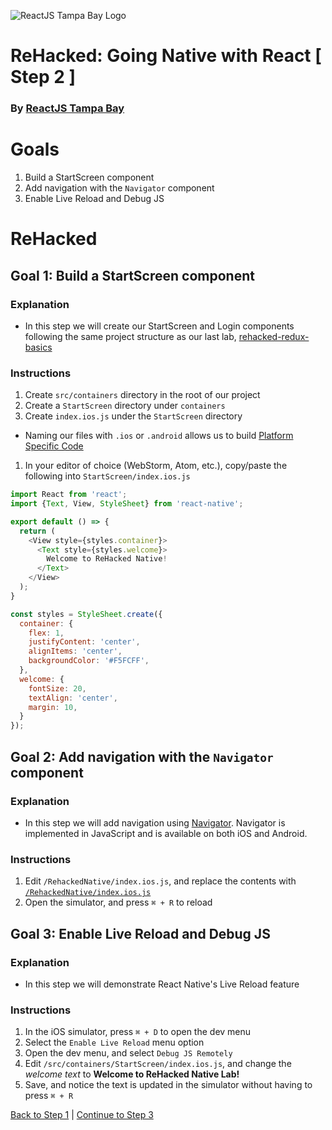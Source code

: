 ![ReactJS Tampa Bay Logo](https://avatars2.githubusercontent.com/u/18738421?v=3&s=200)

# ReHacked: Going Native with React [ Step 2 ]
### By [ReactJS Tampa Bay](http://www.meetup.com/ReactJS-Tampa-Bay/)

# Goals

1. Build a StartScreen component
1. Add navigation with the `Navigator` component
1. Enable Live Reload and Debug JS

# ReHacked

## Goal 1: Build a StartScreen component

### Explanation

* In this step we will create our StartScreen and Login components following the same project structure as our last lab, [rehacked-redux-basics](https://github.com/reactjstampabay/rehacked-redux-basics)

### Instructions

1. Create `src/containers` directory in the root of our project
1. Create a `StartScreen` directory under `containers`
1. Create `index.ios.js` under the `StartScreen` directory
  - Naming our files with `.ios` or `.android` allows us to build [Platform Specific Code](https://facebook.github.io/react-native/docs/platform-specific-code.html)
1. In your editor of choice (WebStorm, Atom, etc.), copy/paste the following into `StartScreen/index.ios.js`
```javascript
import React from 'react';
import {Text, View, StyleSheet} from 'react-native';

export default () => {
  return (
    <View style={styles.container}>
      <Text style={styles.welcome}>
        Welcome to ReHacked Native!
      </Text>
    </View>
  );
}

const styles = StyleSheet.create({
  container: {
    flex: 1,
    justifyContent: 'center',
    alignItems: 'center',
    backgroundColor: '#F5FCFF',
  },
  welcome: {
    fontSize: 20,
    textAlign: 'center',
    margin: 10,
  }
});
```

## Goal 2: Add navigation with the `Navigator` component

### Explanation

* In this step we will add navigation using [Navigator](https://facebook.github.io/react-native/docs/navigator.html). Navigator is implemented in JavaScript and is available on both iOS and Android.

### Instructions

1. Edit `/RehackedNative/index.ios.js`, and replace the contents with [`/RehackedNative/index.ios.js`](https://raw.githubusercontent.com/reactjstampabay/RehackedNative/step-2/index.ios.js)
1. Open the simulator, and press `⌘ + R` to reload

## Goal 3: Enable Live Reload and Debug JS

### Explanation

* In this step we will demonstrate React Native's Live Reload feature

### Instructions
1. In the iOS simulator, press `⌘ + D` to open the dev menu
1. Select the `Enable Live Reload` menu option
1. Open the dev menu, and select `Debug JS Remotely`
1. Edit `/src/containers/StartScreen/index.ios.js`, and change the _welcome text_ to **Welcome to ReHacked Native Lab!**
1. Save, and notice the text is updated in the simulator without having to press `⌘ + R`

[Back to Step 1](https://github.com/reactjstampabay/RehackedNative/tree/step-1) | [Continue to Step 3](https://github.com/reactjstampabay/RehackedNative/tree/step-3)
